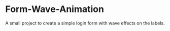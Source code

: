# Form-Wave-Animation


A small project to create a simple login form with wave effects on the labels.
